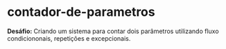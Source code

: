 # contador-de-parametros
**Desáfio:** Criando um sistema para contar dois parâmetros utilizando fluxo condiciononais, repetições e excepcionais.





        
